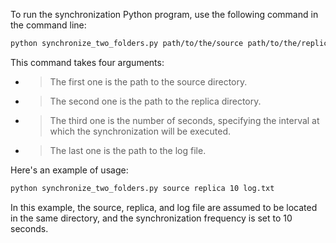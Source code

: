 To run the synchronization Python program, use the following command in the command line:

```bash
python synchronize_two_folders.py path/to/the/source path/to/the/replica 10 path/to/the/log
```
This command takes four arguments:
- >The first one is the path to the source directory.
- >The second one is the path to the replica directory.
- >The third one is the number of seconds, specifying the interval at which the synchronization will be executed.
- >The last one is the path to the log file.

Here's an example of usage:
```bash
python synchronize_two_folders.py source replica 10 log.txt
```
In this example, the source, replica, and log file are assumed to be located in the same directory, 
and the synchronization frequency is set to 10 seconds.
